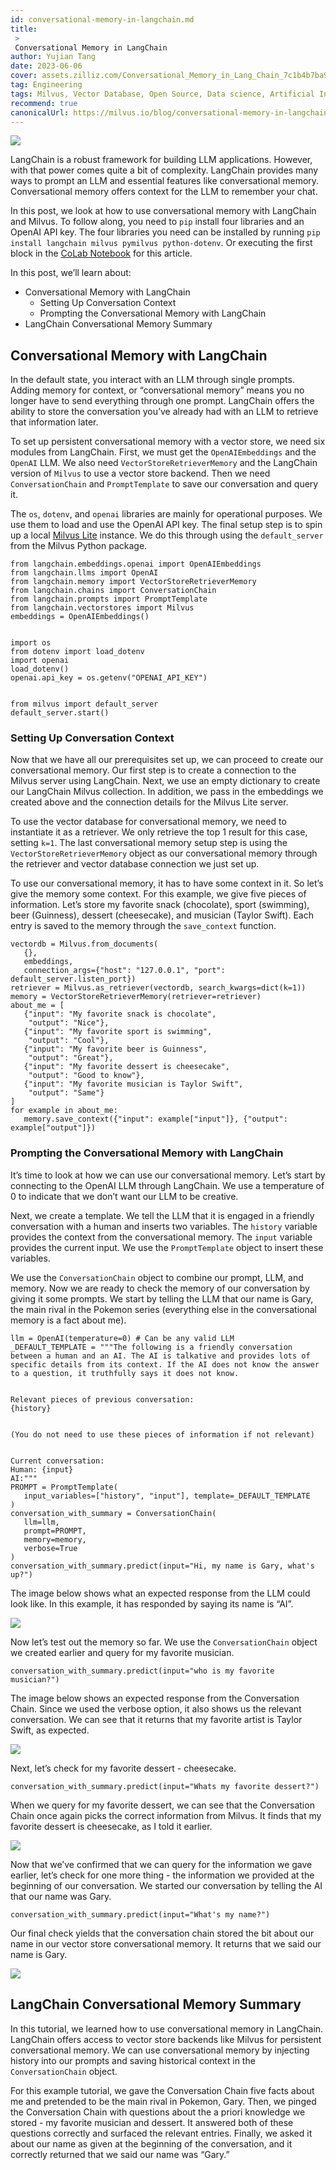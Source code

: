 ```yaml
---
id: conversational-memory-in-langchain.md
title: 
 > 
 Conversational Memory in LangChain
author: Yujian Tang
date: 2023-06-06
cover: assets.zilliz.com/Conversational_Memory_in_Lang_Chain_7c1b4b7ba9.png
tag: Engineering
tags: Milvus, Vector Database, Open Source, Data science, Artificial Intelligence, Vector Management
recommend: true
canonicalUrl: https://milvus.io/blog/conversational-memory-in-langchain.md
---
```


![](https://assets.zilliz.com/Conversational_Memory_in_Lang_Chain_7c1b4b7ba9.png)


LangChain is a robust framework for building LLM applications. However, with that power comes quite a bit of complexity. LangChain provides many ways to prompt an LLM and essential features like conversational memory. Conversational memory offers context for the LLM to remember your chat.

In this post, we look at how to use conversational memory with LangChain and Milvus. To follow along, you need to `pip` install four libraries and an OpenAI API key. The four libraries you need can be installed by running `pip install langchain milvus pymilvus python-dotenv`. Or executing the first block in the [CoLab Notebook](https://colab.research.google.com/drive/11p-u8nKqrQYePlXR0HiSrUapmKLD0QN9?usp=sharing) for this article.

In this post, we’ll learn about:
- Conversational Memory with LangChain
    - Setting Up Conversation Context
    - Prompting the Conversational Memory with LangChain
- LangChain Conversational Memory Summary

## Conversational Memory with LangChain

In the default state, you interact with an LLM through single prompts. Adding memory for context, or “conversational memory” means you no longer have to send everything through one prompt. LangChain offers the ability to store the conversation you’ve already had with an LLM to retrieve that information later.

To set up persistent conversational memory with a vector store, we need six modules from LangChain. First, we must get the `OpenAIEmbeddings` and the `OpenAI` LLM. We also need `VectorStoreRetrieverMemory` and the LangChain version of `Milvus` to use a vector store backend. Then we need `ConversationChain` and `PromptTemplate` to save our conversation and query it.

The `os`, `dotenv`, and `openai` libraries are mainly for operational purposes. We use them to load and use the OpenAI API key. The final setup step is to spin up a local [Milvus Lite](https://milvus.io/docs/milvus_lite.md) instance. We do this through using the `default_server` from the Milvus Python package.

```
from langchain.embeddings.openai import OpenAIEmbeddings
from langchain.llms import OpenAI
from langchain.memory import VectorStoreRetrieverMemory
from langchain.chains import ConversationChain
from langchain.prompts import PromptTemplate
from langchain.vectorstores import Milvus
embeddings = OpenAIEmbeddings()


import os
from dotenv import load_dotenv
import openai
load_dotenv()
openai.api_key = os.getenv("OPENAI_API_KEY")


from milvus import default_server
default_server.start()
```

### Setting Up Conversation Context

Now that we have all our prerequisites set up, we can proceed to create our conversational memory. Our first step is to create a connection to the Milvus server using LangChain. Next, we use an empty dictionary to create our LangChain Milvus collection. In addition, we pass in the embeddings we created above and the connection details for the Milvus Lite server.

To use the vector database for conversational memory, we need to instantiate it as a retriever. We only retrieve the top 1 result for this case, setting `k=1`. The last conversational memory setup step is using the `VectorStoreRetrieverMemory` object as our conversational memory through the retriever and vector database connection we just set up. 

To use our conversational memory, it has to have some context in it. So let’s give the memory some context. For this example, we give five pieces of information. Let’s store my favorite snack (chocolate), sport (swimming), beer (Guinness), dessert (cheesecake), and musician (Taylor Swift). Each entry is saved to the memory through the `save_context` function.

```
vectordb = Milvus.from_documents(
   {},
   embeddings,
   connection_args={"host": "127.0.0.1", "port": default_server.listen_port})
retriever = Milvus.as_retriever(vectordb, search_kwargs=dict(k=1))
memory = VectorStoreRetrieverMemory(retriever=retriever)
about_me = [
   {"input": "My favorite snack is chocolate",
    "output": "Nice"},
   {"input": "My favorite sport is swimming",
    "output": "Cool"},
   {"input": "My favorite beer is Guinness",
    "output": "Great"},
   {"input": "My favorite dessert is cheesecake",
    "output": "Good to know"},
   {"input": "My favorite musician is Taylor Swift",
    "output": "Same"}
]
for example in about_me:
   memory.save_context({"input": example["input"]}, {"output": example["output"]})
```

### Prompting the Conversational Memory with LangChain

It’s time to look at how we can use our conversational memory. Let’s start by connecting to the OpenAI LLM through LangChain. We use a temperature of 0 to indicate that we don’t want our LLM to be creative. 

Next, we create a template. We tell the LLM that it is engaged in a friendly conversation with a human and inserts two variables. The `history` variable provides the context from the conversational memory. The `input` variable provides the current input. We use the `PromptTemplate` object to insert these variables.

We use the `ConversationChain` object to combine our prompt, LLM, and memory. Now we are ready to check the memory of our conversation by giving it some prompts. We start by telling the LLM that our name is Gary, the main rival in the Pokemon series (everything else in the conversational memory is a fact about me).

```
llm = OpenAI(temperature=0) # Can be any valid LLM
_DEFAULT_TEMPLATE = """The following is a friendly conversation between a human and an AI. The AI is talkative and provides lots of specific details from its context. If the AI does not know the answer to a question, it truthfully says it does not know.


Relevant pieces of previous conversation:
{history}


(You do not need to use these pieces of information if not relevant)


Current conversation:
Human: {input}
AI:"""
PROMPT = PromptTemplate(
   input_variables=["history", "input"], template=_DEFAULT_TEMPLATE
)
conversation_with_summary = ConversationChain(
   llm=llm,
   prompt=PROMPT,
   memory=memory,
   verbose=True
)
conversation_with_summary.predict(input="Hi, my name is Gary, what's up?")
```

The image below shows what an expected response from the LLM could look like. In this example, it has responded by saying its name is “AI”.

![](https://assets.zilliz.com/Conversational_Memory_in_Lang_Chain_graphics_1_2bf386d22a.png)

Now let’s test out the memory so far. We use the `ConversationChain` object we created earlier and query for my favorite musician.

```
conversation_with_summary.predict(input="who is my favorite musician?")
```

The image below shows an expected response from the Conversation Chain. Since we used the verbose option, it also shows us the relevant conversation. We can see that it returns that my favorite artist is Taylor Swift, as expected.

![](https://assets.zilliz.com/Conversational_Memory_in_Lang_Chain_graphics_2_8355206f3e.png)

Next, let’s check for my favorite dessert - cheesecake.

```
conversation_with_summary.predict(input="Whats my favorite dessert?")
```

When we query for my favorite dessert, we can see that the Conversation Chain once again picks the correct information from Milvus. It finds that my favorite dessert is cheesecake, as I told it earlier.

![](https://assets.zilliz.com/Conversational_Memory_in_Lang_Chain_graphics_3_66a5c9690f.png)

Now that we’ve confirmed that we can query for the information we gave earlier, let’s check for one more thing - the information we provided at the beginning of our conversation. We started our conversation by telling the AI that our name was Gary. 

```
conversation_with_summary.predict(input="What's my name?")
```

Our final check yields that the conversation chain stored the bit about our name in our vector store conversational memory. It returns that we said our name is Gary.

![](https://assets.zilliz.com/Conversational_Memory_in_Lang_Chain_graphics_4_f446f49672.png)


## LangChain Conversational Memory Summary

In this tutorial, we learned how to use conversational memory in LangChain. LangChain offers access to vector store backends like Milvus for persistent conversational memory. We can use conversational memory by injecting history into our prompts and saving historical context in the `ConversationChain` object. 

For this example tutorial, we gave the Conversation Chain five facts about me and pretended to be the main rival in Pokemon, Gary. Then, we pinged the Conversation Chain with questions about the a priori knowledge we stored - my favorite musician and dessert. It answered both of these questions correctly and surfaced the relevant entries. Finally, we asked it about our name as given at the beginning of the conversation, and it correctly returned that we said our name was “Gary.”